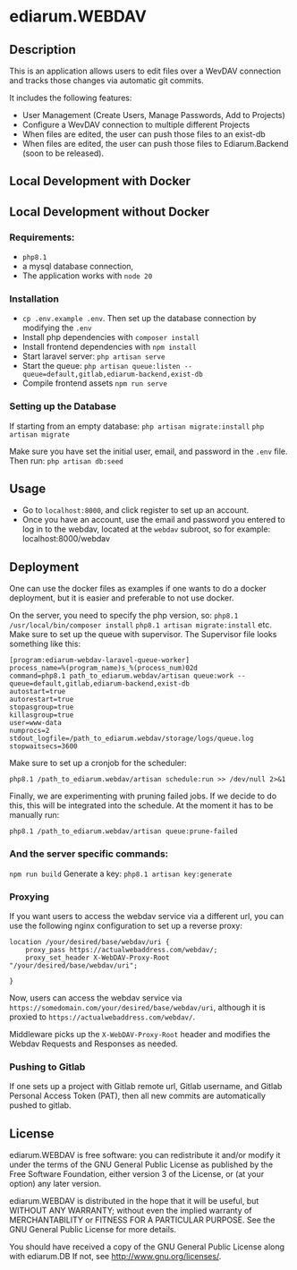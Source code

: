 # ediarum.WEBDAV

## Description

This is an application allows users to edit files over a WevDAV connection and tracks those changes via automatic git commits.

It includes the following features:
* User Management (Create Users, Manage Passwords, Add to Projects)
* Configure a WevDAV connection to multiple different Projects 
* When files are edited, the user can push those files to an exist-db 
* When files are edited, the user can push those files to Ediarum.Backend (soon to be released).


## Local Development with Docker

## Local Development without Docker

### Requirements:
* `php8.1`
* a mysql database connection, 
* The application works with `node 20`

### Installation

* `cp .env.example .env`. Then set up the database connection by modifying the `.env`
* Install php dependencies with `composer install`
* Install frontend dependencies with `npm install`
* Start laravel server: `php artisan serve`
* Start the queue: `php artisan queue:listen --queue=default,gitlab,ediarum-backend,exist-db`
* Compile frontend assets `npm run serve`

### Setting up the Database

If starting from an empty database:
`php artisan migrate:install`
`php artisan migrate`

Make sure you have set the initial user, email, and password in the `.env` file. Then run:
`php artisan db:seed`

## Usage

* Go to `localhost:8000`, and click register to set up an account.
* Once you have an account, use the email and password you entered to log in to the webdav, located at the `webdav` subroot, so for example: localhost:8000/webdav

## Deployment
One can use the docker files as examples if one wants to do a docker deployment, but it is easier and preferable to not use docker.

On the server, you need to specify the php version, so:
`php8.1 /usr/local/bin/composer install`
`php8.1 artisan migrate:install` etc.
Make sure to set up the queue with supervisor. The Supervisor file looks something like this:
```
[program:ediarum-webdav-laravel-queue-worker]
process_name=%(program_name)s_%(process_num)02d
command=php8.1 path_to_ediarum.webdav/artisan queue:work --queue=default,gitlab,ediarum-backend,exist-db
autostart=true
autorestart=true
stopasgroup=true
killasgroup=true
user=www-data
numprocs=2
stdout_logfile=/path_to_ediarum.webdav/storage/logs/queue.log
stopwaitsecs=3600
```

Make sure to set up a cronjob for the scheduler:
```
php8.1 /path_to_ediarum.webdav/artisan schedule:run >> /dev/null 2>&1 
```

Finally, we are experimenting with pruning failed jobs. If we decide to do this, this will be integrated into the schedule.
At the moment it has to be manually run:
```
php8.1 /path_to_ediarum.webdav/artisan queue:prune-failed
```

### And the server specific commands:
`npm run build`
Generate a key: `php8.1 artisan key:generate`


### Proxying

If you want users to access the webdav service via a different url, you can use the following nginx configuration to set up a reverse proxy:
```
location /your/desired/base/webdav/uri {
	proxy_pass https://actualwebaddress.com/webdav/;
    proxy_set_header X-WebDAV-Proxy-Root "/your/desired/base/webdav/uri";

}
```
Now, users can access the webdav service via `https://somedomain.com/your/desired/base/webdav/uri`, although it is proxied to
`https://actualwebaddress.com/webdav/`.

Middleware picks up the `X-WebDAV-Proxy-Root` header and modifies the Webdav Requests and Responses as needed.

### Pushing to Gitlab

If one sets up a project with Gitlab remote url, Gitlab username, and Gitlab Personal Access Token (PAT), then all new commits are automatically pushed to gitlab.

## License

ediarum.WEBDAV is free software: you can redistribute it and/or modify it under the terms of the GNU General Public License as published by the Free Software Foundation, either version 3 of the License, or (at your option) any later version.

ediarum.WEBDAV is distributed in the hope that it will be useful, but WITHOUT ANY WARRANTY; without even the implied warranty of MERCHANTABILITY or FITNESS FOR A PARTICULAR PURPOSE. See the GNU General Public License for more details.

You should have received a copy of the GNU General Public License along with ediarum.DB If not, see http://www.gnu.org/licenses/.
